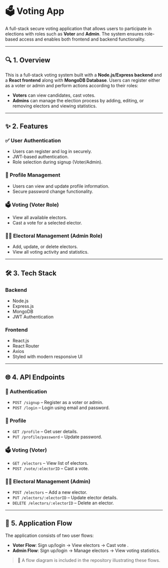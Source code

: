 # 🗳️ Voting App

A full-stack secure voting application that allows users to participate in elections with roles such as **Voter** and **Admin**. The system ensures role-based access and enables both frontend and backend functionality.

---

## 🔍 1. Overview

This is a full-stack voting system built with a **Node.js/Express backend** and a **React frontend** along with **MongoDB Database**. Users can register either as a voter or admin and perform actions according to their roles:

- **Voters** can view candidates, cast votes.
- **Admins** can manage the election process by adding, editing, or removing electors and viewing statistics.

---

## ✨ 2. Features

### ✅ User Authentication
- Users can register and log in securely.
- JWT-based authentication.
- Role selection during signup (Voter/Admin).

### 👤 Profile Management
- Users can view and update profile information.
- Secure password change functionality.

### 🗳️ Voting (Voter Role)
- View all available electors.
- Cast a vote for a selected elector.

### 🧑‍💼 Electoral Management (Admin Role)
- Add, update, or delete electors.
- View all voting activity and statistics.

---

## 🛠️ 3. Tech Stack

### Backend
- Node.js
- Express.js
- MongoDB
- JWT Authentication

### Frontend
- React.js
- React Router
- Axios
- Styled with modern responsive UI

---

## 🌐 4. API Endpoints

### 🔐 Authentication
- `POST /signup` – Register as a voter or admin.
- `POST /login` – Login using email and password.

### 👤 Profile
- `GET /profile` – Get user details.
- `PUT /profile/password` – Update password.

### 🗳️ Voting (Voter)
- `GET /electors` – View list of electors.
- `POST /vote/:electorID` – Cast a vote.

### 🧑‍💼 Electoral Management (Admin)
- `POST /electors` – Add a new elector.
- `PUT /electors/:electorID` – Update elector details.
- `DELETE /electors/:electorID` – Delete an elector.

---

## 🧭 5. Application Flow

The application consists of two user flows:

- **Voter Flow**: Sign up/login → View electors → Cast vote .
- **Admin Flow**: Sign up/login → Manage electors → View voting statistics.

> 📌 A flow diagram is included in the repository illustrating these flows.



